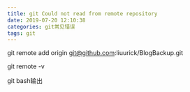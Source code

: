 ```yaml
---
title: git Could not read from remote repository
date: 2019-07-20 12:10:38
categories: git常见错误
tags: git
---
```


git remote add origin git@github.com:liuurick/BlogBackup.git

git remote -v

git bash输出
